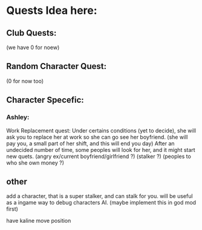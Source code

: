 # Quests Idea here:

## Club Quests:
(we have 0 for noew)

## Random Character Quest:
(0 for now too)

## Character Specefic:

### Ashley: 
Work Replacement quest:
Under certains conditions (yet to decide), she will ask you to replace her at work so she can go see her boyfriend. (she will pay you, a small part of her shift, and this will end you day)
After an undecided number of time, some peoples will look for her, and it might start new quets.
(angry ex/current boyfriend/girlfriend ?) (stalker ?) (peoples to who she own money ?)


## other

add a character, that is a super stalker, and can stalk for you.
will be useful as a ingame way to debug characters AI. (maybe implement this in god mod first)

have kaline move position